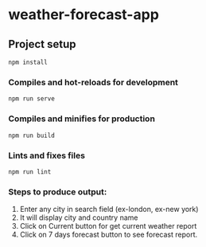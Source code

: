 # weather-forecast-app

## Project setup
```
npm install
```

### Compiles and hot-reloads for development
```
npm run serve
```

### Compiles and minifies for production
```
npm run build
```

### Lints and fixes files
```
npm run lint
```

### Steps to produce output:
1. Enter any city in search field (ex-london, ex-new york)
2. It will display city and country name
3. Click on Current button for get current weather report
4. Click on 7 days forecast button to see forecast report.


